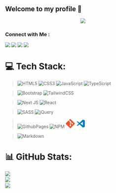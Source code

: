 ## Welcome to my profile 👋

<p align="center">
  <a href="https://github.com/DenverCoder1/readme-typing-svg"><img src="https://readme-typing-svg.herokuapp.com/?lines=Front-end%20developer;Always%20learning;Always%20Search&font=Fira%20Code&center=true&width=440&height=45&color=238636&vCenter=true&size=22"></a>
  
</p>


### Connect with Me :

<a href="mailto:ahmedmohamedprofile@gmail.com" target="_blank"><img src="https://img.shields.io/badge/-Ahmed%20Mohamed-0077B5?style=for-the-badge&logo=Gmail&logoColor=red"/></a>  <a href="https://www.linkedin.com/in/ahmed-mohamed-ag/" target="_blank"><img src="https://img.shields.io/badge/-Ahmed%20Mohamed-0077B5?style=for-the-badge&logo=Linkedin&logoColor=white"/></a>   <a href="https://wa.me/201151101537" target="_blank"><img src="https://img.shields.io/badge/-Ahmed%20Mohamed-238636?style=for-the-badge&logo=Whatsapp&logoColor=white"/></a>  <a href="https://www.youtube.com/channel/UCMRvoTYVX93KCq3xZcPcDqA" target="_blank"><img src="https://img.shields.io/badge/-Ahmed%20Mohamed-red?style=for-the-badge&logo=Youtube&logoColor=white"/></a>

# 💻 Tech Stack:

>![HTML5](https://img.shields.io/badge/html5-%23E34F26.svg?style=for-the-badge&logo=html5&logoColor=white) 
![CSS3](https://img.shields.io/badge/css3-%231572B6.svg?style=for-the-badge&logo=css3&logoColor=white) 
![JavaScript](https://img.shields.io/badge/javascript-%23323330.svg?style=for-the-badge&logo=javascript&logoColor=%23F7DF1E) 
![TypeScript](https://img.shields.io/badge/typescript-%23007ACC.svg?style=for-the-badge&logo=typescript&logoColor=white) 

>![Bootstrap](https://img.shields.io/badge/bootstrap-%238511FA.svg?style=for-the-badge&logo=bootstrap&logoColor=white) 
![TailwindCSS](https://img.shields.io/badge/tailwindcss-%2338B2AC.svg?style=for-the-badge&logo=tailwind-css&logoColor=white) 

>![Next JS](https://img.shields.io/badge/Next-black?style=for-the-badge&logo=next.js&logoColor=white) 
![React](https://img.shields.io/badge/react-%2320232a.svg?style=for-the-badge&logo=react&logoColor=%2361DAFB)

>![SASS](https://img.shields.io/badge/SASS-hotpink.svg?style=for-the-badge&logo=SASS&logoColor=white) 
![jQuery](https://img.shields.io/badge/jquery-%230769AD.svg?style=for-the-badge&logo=jquery&logoColor=white) 

>![GithubPages](https://img.shields.io/badge/github%20pages-121013?style=for-the-badge&logo=github&logoColor=white) 
![NPM](https://img.shields.io/badge/NPM-%23CB3837.svg?style=for-the-badge&logo=npm&logoColor=white)  <img src = 'https://github.com/ahmedmohamedag/ahmedmohamedag/blob/main/image/git.svg' width='30'/>  <img src = 'https://github.com/ahmedmohamedag/ahmedmohamedag/blob/main/image/vscode2-svgrepo-com.svg' width='30'/>

>![Markdown](https://img.shields.io/badge/markdown-%23000000.svg?style=for-the-badge&logo=markdown&logoColor=white) 

# 📊 GitHub Stats:

![](https://github-readme-stats.vercel.app/api?username=ahmedmohamedag&theme=radical&hide_border=false&include_all_commits=false&count_private=false)<br/>
![](https://github-readme-streak-stats.herokuapp.com/?user=ahmedmohamedag&theme=radical&hide_border=false)<br/>
![](https://github-readme-stats.vercel.app/api/top-langs/?username=ahmedmohamedag&theme=radical&hide_border=false&include_all_commits=false&count_private=false&layout=compact)














